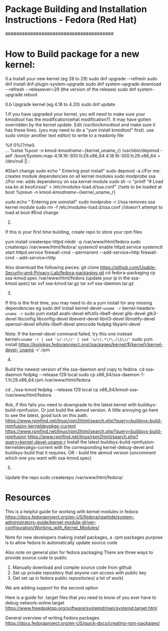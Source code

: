 # Package Building and  Installation Instructions - Fedora (Red Hat)
#######################################
# How to Build package for a new kernel:

0.a Install your new kernel (eg 28 to 29)
sudo dnf upgrade --refresh
sudo dnf install dnf-plugin-system-upgrade
sudo dnf system-upgrade download --refresh --releasever=29 (the version of the release)
sudo dnf system-upgrade reboot

0.b Upgrade kernel (eg 4.18 to 4.20)
sudo dnf update

1.If you have upgraded your kernel, you will need to make sure your kmodtool has the modification(what modification?). It may have gotten overridden by the kernel update. Edit /usr/bin/kmodtool and make sure it has these lines. (you may need to do a "yum install kmodtool" first). use sudo vim(or another text editor) to write to a readonly file

%if 0%{?rhel}.       
...
%else
%post -n kmod-${kmodname}-${kernel_uname_r}
/usr/sbin/depmod -aeF /boot/System.map-4.18.16-300.fc29.x86_64 4.18.16-300.fc29.x86_64 > /dev/null || : 

#Start change
sudo echo "  Entering post install"
sudo depmod -a //For me: creates module dependencies on all kernel modules
sudo modprobe ssa //For me: adds dependency on ssa kernel module
sudo sh -c "printf \"# Load ssa.ko at boot\nssa\" > /etc/modules-load.d/ssa.conf" //sets to be loaded at boot
%preun -n kmod-${kmodname}-${kernel_uname_r}

sudo echo "  Entering pre uninstall"
sudo modprobe -r //ssa removes ssa kernel module
sudo rm -f /etc/modules-load.d/ssa.conf //doesn't attempt to load at boot
#End change

2.
If this is your first time building, create repo to store your rpm files

yum install createrepo httpd
mkdir -p /var/www/html/fedora
sudo createrepo /var/www/html/fedora/
systemctl enable httpd.service
systemctl start httpd.service
firewall-cmd --permanent --add-service=http
firewall-cmd --add-service=http

Also download the following pieces:
git clone https://github.com/Usable-Security-and-Privacy-Lab/fedora-packaging.git
cd fedora-packaging
cp ssa-kmod.spec /var/www/html/fedora (update your ip in the ssa-kmod.spec)
tar xvf ssa-kmod.tar.gz
tar xvf ssa-daemon.tar.gz

3.
If this is the first time, you may need to do a yum install for any missing dependencies
eg
sudo dnf install kernel-devel-`uname -r` kernel-headers-`uname -r`
sudo yum install avahi-devel elfutils-libelf-devel glib-devel gtk3-devel libconfig libconfig-devel libevent-devel libnl3-devel libnotify-devel openssl-devel elfutils-libelf-devel qrencode fedpkg libyaml-devel

Note: If the kernel-devel command failed, try this one instead    
kernel=`uname -r | sed 's/-/\//' | sed 's/\(.*\)\./\1\//'`
sudo yum install https://kojipkgs.fedoraproject.org//packages/kernel/${kernel}/kernel-devel-`uname -r`.rpm

4.
Build the newest version of the ssa-daemon and copy to fedora.
cd ssa-daemon
fedpkg --release f29 local
sudo cp x86_64/ssa-daemon-1-1.fc29.x86_64.rpm /var/www/html/fedora

cd ../ssa-kmod
fedpkg --release f29 local
cp x86_64/kmod-ssa-<kernel version> /var/www/html/fedora

#ok, if this fails you need to downgrade to the latest kernel with buildsys-build-rpmfusion. Or just build the akmod version. A little annoying
go here to see the latest, good luck on this path.
https://www.rpmfind.net/linux/rpm2html/search.php?query=buildsys-build-rpmfusion-kerneldevpkgs-current
https://www.rpmfind.net/linux/rpm2html/search.php?query=buildsys-build-rpmfusion
https://www.rpmfind.net/linux/rpm2html/search.php?query=kernel-devel-uname-r
Install the latest buildsys-build-rpmfusion-kerneldevpkgs-current with the corresponding kernel-debug-devel and buildsys-build that it requires.
OR - build the akmod version (uncomment which one you want with ssa-kmod.spec)

5.
Update the repo
sudo createrepo /var/www/html/fedora/


# Resources

This is a helpful guide for working with kernel modules in fedora
 https://docs.fedoraproject.org/en-US/fedora/rawhide/system-administrators-guide/kernel-module-driver-configuration/Working_with_Kernel_Modules/

Note for new developers making install packages, a .rpm packages purpose is to allow fedora to automatically update source code

Also note on general plan for fedora packaging There are three ways to provide source code to public

1. Manually download and compile source code from github
2. Set up private repository that anyone can access with public key
3. Get set up in fedora public repositories( a lot of work)

We are adding support for the second option    

Here is a guide for .target files that you need to know of you ever have to debug network-online.target
https://www.freedesktop.org/software/systemd/man/systemd.target.html

General overview of writing Fedora packages
https://docs.fedoraproject.org/en-US/quick-docs/creating-rpm-packages/
